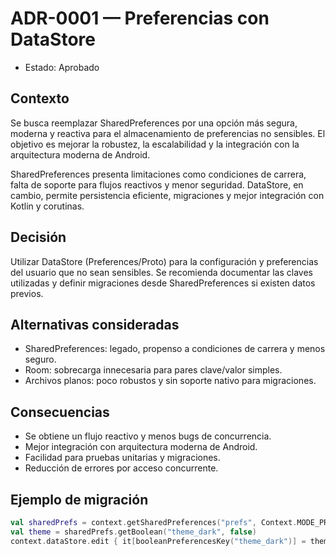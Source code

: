 # ADR-0001 — Preferencias con DataStore

- Estado: Aprobado

## Contexto
Se busca reemplazar SharedPreferences por una opción más segura, moderna y reactiva para el almacenamiento de preferencias no sensibles. El objetivo es mejorar la robustez, la escalabilidad y la integración con la arquitectura moderna de Android.

SharedPreferences presenta limitaciones como condiciones de carrera, falta de soporte para flujos reactivos y menor seguridad. DataStore, en cambio, permite persistencia eficiente, migraciones y mejor integración con Kotlin y corutinas.

## Decisión
Utilizar DataStore (Preferences/Proto) para la configuración y preferencias del usuario que no sean sensibles. Se recomienda documentar las claves utilizadas y definir migraciones desde SharedPreferences si existen datos previos.

## Alternativas consideradas
- SharedPreferences: legado, propenso a condiciones de carrera y menos seguro.
- Room: sobrecarga innecesaria para pares clave/valor simples.
- Archivos planos: poco robustos y sin soporte nativo para migraciones.

## Consecuencias
- Se obtiene un flujo reactivo y menos bugs de concurrencia.
- Mejor integración con arquitectura moderna de Android.
- Facilidad para pruebas unitarias y migraciones.
- Reducción de errores por acceso concurrente.

## Ejemplo de migración
```kotlin
val sharedPrefs = context.getSharedPreferences("prefs", Context.MODE_PRIVATE)
val theme = sharedPrefs.getBoolean("theme_dark", false)
context.dataStore.edit { it[booleanPreferencesKey("theme_dark")] = theme }
```
